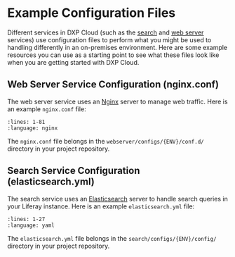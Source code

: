 # Example Configuration Files

Different services in DXP Cloud (such as the [search](../platform-services/search-service.md) and [web server](../platform-services/web-server-service.md) services) use configuration files to perform what you might be used to handling differently in an on-premises environment. Here are some example resources you can use as a starting point to see what these files look like when you are getting started with DXP Cloud.

## Web Server Service Configuration (nginx.conf)

The web server service uses an [Nginx](link) server to manage web traffic. Here is an example `nginx.conf` file:

```{literalinclude} ./example-configuration-files/resources/nginx.conf
:lines: 1-81
:language: nginx
```

The `nginx.conf` file belongs in the `webserver/configs/{ENV}/conf.d/` directory in your project repository.

## Search Service Configuration (elasticsearch.yml)

The search service uses an [Elasticsearch](https://www.elastic.co/guide/index.html) server to handle search queries in your Liferay instance. Here is an example `elasticsearch.yml` file:

```{literalinclude} ./example-configuration-files/resources/elasticsearch.yml
:lines: 1-27
:language: yaml
```

The `elasticsearch.yml` file belongs in the `search/configs/{ENV}/config/` directory in your project repository.
